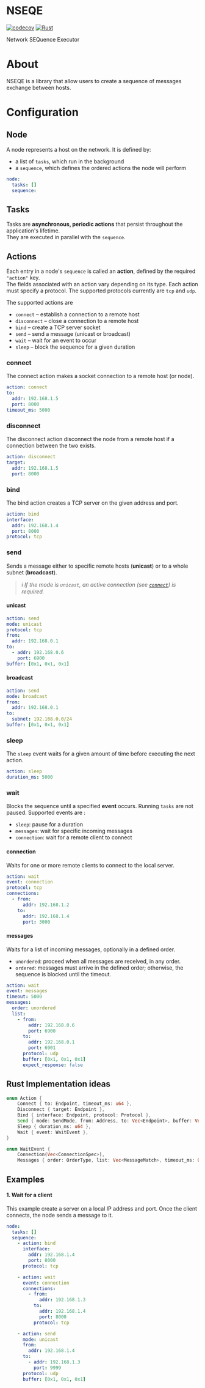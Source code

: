 # NSEQE

[![codecov](https://codecov.io/gh/tylp/nse/graph/badge.svg?token=D7JOUUKVC3)](https://codecov.io/gh/tylp/nse)
[![Rust](https://github.com/tylp/nse/actions/workflows/rust.yml/badge.svg)](https://github.com/tylp/nse/actions/workflows/rust.yml)

Network SEQuence Executor

# About
NSEQE is a library that allow users to create a sequence of messages exchange between hosts.

# Configuration

## Node

A node represents a host on the network. It is defined by:

- a list of `tasks`, which run in the background
- a `sequence`, which defines the ordered actions the node will perform

```yml
node:
  tasks: []
  sequence:
```

## Tasks

Tasks are **asynchronous, periodic actions** that persist throughout the application's lifetime.  
They are executed in parallel with the `sequence`.
## Actions

Each entry in a node's `sequence` is called an **action**, defined by the required `"action"` key.  
The fields associated with an action vary depending on its type.
Each action must specify a protocol. The supported protocols currently are `tcp` and `udp`.

The supported actions are

- `connect` – establish a connection to a remote host
- `disconnect` – close a connection to a remote host
- `bind` – create a TCP server socket
- `send` – send a message (unicast or broadcast)
- `wait` – wait for an event to occur
- `sleep` – block the sequence for a given duration
### connect

The connect action makes a socket connection to a remote host (or node).

```yml
action: connect
to:
  addr: 192.168.1.5
  port: 8000
timeout_ms: 5000
```
### disconnect

The disconnect action disconnect the node from a remote host if a connection between the two exists.

```yml
action: disconnect
target:
  addr: 192.168.1.5
  port: 8000
```
### bind

The bind action creates a TCP server on the given address and port.

```yml
action: bind
interface:
  addr: 192.168.1.4
  port: 8000
protocol: tcp
```

### send

Sends a message either to specific remote hosts (**unicast**) or to a whole subnet (**broadcast**).
> ℹ️ _If the mode is `unicast`, an active connection (see [`connect`](#connect)) is required._

#### unicast

```yml
action: send
mode: unicast
protocol: tcp
from:
  addr: 192.168.0.1
to:
  - addr: 192.168.0.6
    port: 6900
buffer: [0x1, 0x1, 0x1]
```

#### broadcast

```yml
action: send
mode: broadcast
from:
  addr: 192.168.0.1
to:
  subnet: 192.168.0.0/24
buffer: [0x1, 0x1, 0x1]

```

### sleep

The `sleep` event waits for a given amount of time before executing the next action.

```yml
action: sleep
duration_ms: 5000
```
### wait

Blocks the sequence until a specified **event** occurs. Running `tasks` are not paused.
Supported events are :

- `sleep`: pause for a duration
- `messages`: wait for specific incoming messages
- `connection`: wait for a remote client to connect
#### connection

Waits for one or more remote clients to connect to the local server.

```yml
action: wait
event: connection
protocol: tcp
connections:
  - from:
      addr: 192.168.1.2
    to:
      addr: 192.168.1.4
      port: 3000

```
#### messages

Waits for a list of incoming messages, optionally in a defined order.

- `unordered`: proceed when all messages are received, in any order.
- `ordered`: messages must arrive in the defined order; otherwise, the sequence is blocked until the timeout.

```yml
action: wait
event: messages
timeout: 5000
messages:
  order: unordered
  list:
    - from:
        addr: 192.168.0.6
        port: 6900
      to:
        addr: 192.168.0.1
        port: 6901
      protocol: udp
      buffer: [0x1, 0x1, 0x1]
      expect_response: false
```

## Rust Implementation ideas

```rust
enum Action {
    Connect { to: Endpoint, timeout_ms: u64 },
    Disconnect { target: Endpoint },
    Bind { interface: Endpoint, protocol: Protocol },
    Send { mode: SendMode, from: Address, to: Vec<Endpoint>, buffer: Vec<u8> },
    Sleep { duration_ms: u64 },
    Wait { event: WaitEvent },
}

enum WaitEvent {
    Connection(Vec<ConnectionSpec>),
    Messages { order: OrderType, list: Vec<MessageMatch>, timeout_ms: Option<u64> }
```

## Examples

#### 1. Wait for a client
 
This example create a server on a local IP address and port. Once the client connects, the node sends a message to it.

```yml
node:
  tasks: []
  sequence:
    - action: bind
      interface:
        addr: 192.168.1.4
        port: 8000
      protocol: tcp

    - action: wait
      event: connection
      connections:
        - from:
            addr: 192.168.1.3
          to:
            addr: 192.168.1.4
            port: 8000
          protocol: tcp

    - action: send
      mode: unicast
      from:
        addr: 192.168.1.4
      to:
        - addr: 192.168.1.3
          port: 9999
      protocol: udp
      buffer: [0x1, 0x1, 0x1]

```
